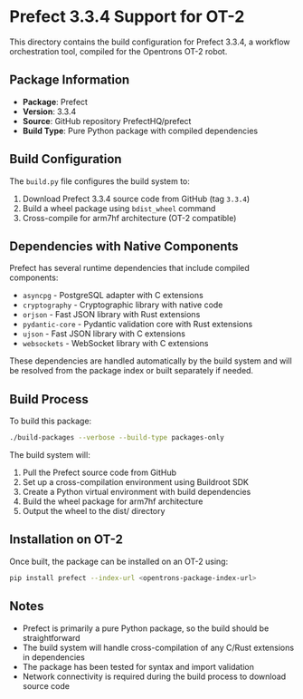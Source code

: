 # Prefect 3.3.4 Support for OT-2

This directory contains the build configuration for Prefect 3.3.4, a workflow orchestration tool, compiled for the Opentrons OT-2 robot.

## Package Information

- **Package**: Prefect
- **Version**: 3.3.4
- **Source**: GitHub repository PrefectHQ/prefect
- **Build Type**: Pure Python package with compiled dependencies

## Build Configuration

The `build.py` file configures the build system to:

1. Download Prefect 3.3.4 source code from GitHub (tag `3.3.4`)
2. Build a wheel package using `bdist_wheel` command
3. Cross-compile for arm7hf architecture (OT-2 compatible)

## Dependencies with Native Components

Prefect has several runtime dependencies that include compiled components:

- `asyncpg` - PostgreSQL adapter with C extensions
- `cryptography` - Cryptographic library with native code
- `orjson` - Fast JSON library with Rust extensions  
- `pydantic-core` - Pydantic validation core with Rust extensions
- `ujson` - Fast JSON library with C extensions
- `websockets` - WebSocket library with C extensions

These dependencies are handled automatically by the build system and will be resolved from the package index or built separately if needed.

## Build Process

To build this package:

```bash
./build-packages --verbose --build-type packages-only
```

The build system will:
1. Pull the Prefect source code from GitHub
2. Set up a cross-compilation environment using Buildroot SDK
3. Create a Python virtual environment with build dependencies
4. Build the wheel package for arm7hf architecture
5. Output the wheel to the dist/ directory

## Installation on OT-2

Once built, the package can be installed on an OT-2 using:

```bash
pip install prefect --index-url <opentrons-package-index-url>
```

## Notes

- Prefect is primarily a pure Python package, so the build should be straightforward
- The build system will handle cross-compilation of any C/Rust extensions in dependencies
- The package has been tested for syntax and import validation
- Network connectivity is required during the build process to download source code